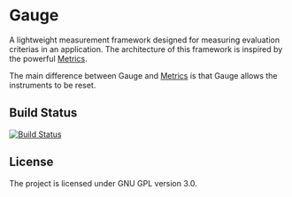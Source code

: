 Gauge
=====

A lightweight measurement framework designed for measuring evaluation criterias in an application.
The architecture of this framework is inspired by the powerful [Metrics][metrics].

The main difference between Gauge and [Metrics][metrics] is that Gauge allows the instruments to be reset.

## Build Status
[![Build Status](https://travis-ci.org/mashti/gauge.png?branch=master)](https://travis-ci.org/mashti/gauge)

## License
The project is licensed under GNU GPL version 3.0.

[metrics]:http://metrics.codahale.com/
